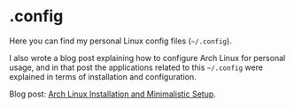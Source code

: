 # .config

Here you can find my personal Linux config files (`~/.config`).

I also wrote a blog post explaining how to configure Arch Linux for personal 
usage, and in that post the applications related to this `~/.config` were 
explained in terms of installation and configuration. 

Blog post: [Arch Linux Installation and Minimalistic Setup](http://daniel.arneam.com/blog/linux/2023-10-20-Arch-Linux-Installation-And-Minimalistic-Setup/).
